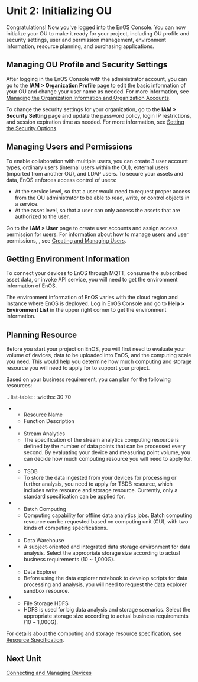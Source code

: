 # Unit 2: Initializing OU

Congratulations! Now you've logged into the EnOS Console. You can now initialize your OU to make it ready for your project, including OU profile and security settings, user and permission management, environment information, resource planning, and purchasing applications.

## Managing OU Profile and Security Settings

After logging in the EnOS Console with the administrator account, you can go to the **IAM > Organization Profile** page to edit the basic information of your OU and change your user name as needed. For more information, see [Managing the Organization Information and Organization Accounts](../iam/howto/managing_org_info_account).

To change the security settings for your organization, go to the **IAM > Security Setting** page and update the password policy, login IP restrictions, and session expiration time as needed. For more information, see [Setting the Security Options](../iam/howto/user/managing_security_settings).

## Managing Users and Permissions

To enable collaboration with multiple users, you can create 3 user account types, ordinary users (internal users within the OU), external users (imported from another OU), and LDAP users. To secure your assets and data, EnOS enforces access control of users:

- At the service level, so that a user would need to request proper access from the OU administrator to be able to read, write, or control objects in a service.
- At the asset level, so that a user can only access the assets that are authorized to the user.

Go to the **IAM > User** page to create user accounts and assign access permission for users. For information about how to manage users and user permissions, , see [Creating and Managing Users](../iam/howto/user/managing_users).

## Getting Environment Information

To connect your devices to EnOS through MQTT, consume the subscribed asset data, or invoke API service, you will need to get the environment information of EnOS.

The environment information of EnOS varies with the cloud region and instance where EnOS is deployed. Log in EnOS Console and go to **Help > Environment List** in the upper right corner to get the environment information.

## Planning Resource

Before you start your project on EnOS, you will first need to evaluate your volume of devices, data to be uploaded into EnOS, and the computing scale you need. This would help you determine how much computing and storage resource you will need to apply for to support your project.

Based on your business requirement, you can plan for the following resources:

.. list-table::
   :widths: 30 70

   * - Resource Name
     - Function Description
   * - Stream Analytics
     - The specification of the stream analytics computing resource is defined by the number of data points that can be processed every second. By evaluating your device and measuring point volume, you can decide how much computing resource you will need to apply for.
   * - TSDB
     - To store the data ingested from your devices for processing or further analysis, you need to apply for TSDB resource, which includes write resource and storage resource. Currently, only a standard specification can be applied for.
   * - Batch Computing
     - Computing capability for offline data analytics jobs. Batch computing resource can be requested based on computing unit (CU), with two kinds of computing specifications.
   * - Data Warehouse
     - A subject-oriented and integrated data storage environment for data analysis. Select the appropriate storage size according to actual business requirements (10 ~ 1,000G).
   * - Data Explorer
     - Before using the data explorer notebook to develop scripts for data processing and analysis, you will need to request the data explorer sandbox resource.
   * - File Storage HDFS
     - HDFS is used for big data analysis and storage scenarios. Select the appropriate storage size according to actual business requirements (10 ~ 1,000G).

For details about the computing and storage resource specification, see [Resource Specification](../resourcemanagement/reference.html).

## Next Unit

[Connecting and Managing Devices](device_connection)
